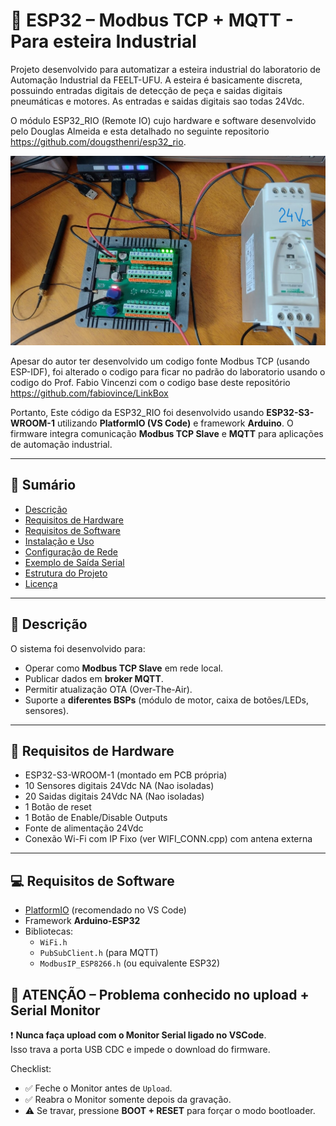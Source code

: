 # 🚀 ESP32 – Modbus TCP + MQTT - Para esteira Industrial

Projeto desenvolvido para automatizar a esteira industrial do laboratorio de Automação Industrial da FEELT-UFU.
A esteira é basicamente discreta, possuindo entradas digitais de detecção de peça e saidas digitais pneumáticas e motores. As entradas e saidas digitais sao todas 24Vdc.

O módulo ESP32_RIO (Remote IO) cujo hardware e software desenvolvido pelo Douglas Almeida e esta detalhado no seguinte repositorio https://github.com/dougsthenri/esp32_rio.

![Foto da placa](./ESP32_RIO1.jpg)


Apesar do autor ter desenvolvido um codigo fonte Modbus TCP (usando ESP-IDF), foi alterado o codigo para ficar no padrão do laboratorio usando o codigo do Prof. Fabio Vincenzi com o codigo base deste repositório https://github.com/fabiovince/LinkBox

Portanto, Este código da ESP32_RIO foi desenvolvido usando **ESP32-S3-WROOM-1** utilizando **PlatformIO (VS Code)** e framework **Arduino**. O firmware integra comunicação **Modbus TCP Slave** e **MQTT** para aplicações de automação industrial.

---

## 📑 Sumário
- [Descrição](#-descrição)
- [Requisitos de Hardware](#-requisitos-de-hardware)
- [Requisitos de Software](#-requisitos-de-software)
- [Instalação e Uso](#-instalação-e-uso)
- [Configuração de Rede](#-configuração-de-rede)
- [Exemplo de Saída Serial](#-exemplo-de-saída-serial)
- [Estrutura do Projeto](#-estrutura-do-projeto)
- [Licença](#-licença)

---

## 📝 Descrição
O sistema foi desenvolvido para:
- Operar como **Modbus TCP Slave** em rede local.
- Publicar dados em **broker MQTT**.
- Permitir atualização OTA (Over-The-Air).
- Suporte a **diferentes BSPs** (módulo de motor, caixa de botões/LEDs, sensores).

---

## 🔧 Requisitos de Hardware
- ESP32-S3-WROOM-1 (montado em PCB própria)
- 10 Sensores digitais 24Vdc NA  (Nao isoladas)
- 20 Saidas digitais 24Vdc NA    (Nao isoladas)
- 1 Botão de reset
- 1 Botão de Enable/Disable Outputs 
- Fonte de alimentação 24Vdc
- Conexão Wi-Fi com IP Fixo (ver WIFI_CONN.cpp) com antena externa

---

## 💻 Requisitos de Software
- [PlatformIO](https://platformio.org/) (recomendado no VS Code)
- Framework **Arduino-ESP32**
- Bibliotecas:
  - `WiFi.h`
  - `PubSubClient.h` (para MQTT)
  - `ModbusIP_ESP8266.h` (ou equivalente ESP32)


## 🚨 ATENÇÃO – Problema conhecido no upload + Serial Monitor

❗ **Nunca faça upload com o Monitor Serial ligado no VSCode**.  
Isso trava a porta USB CDC e impede o download do firmware.

Checklist:
- ✅ Feche o Monitor antes de `Upload`.
- ✅ Reabra o Monitor somente depois da gravação.
- ⚠️ Se travar, pressione **BOOT + RESET** para forçar o modo bootloader.







